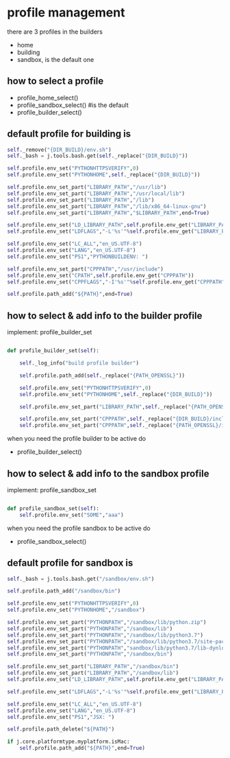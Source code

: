 # profile management

there are 3 profiles in the builders

- home
- building 
- sandbox, is the default one

## how to select a profile

- profile_home_select()  
- profile_sandbox_select() #is the default
- profile_builder_select()

## default profile for building is

```python
self._remove("{DIR_BUILD}/env.sh")
self._bash = j.tools.bash.get(self._replace("{DIR_BUILD}"))

self.profile.env_set("PYTHONHTTPSVERIFY",0)
self.profile.env_set("PYTHONHOME",self._replace("{DIR_BUILD}"))

self.profile.env_set_part("LIBRARY_PATH","/usr/lib")
self.profile.env_set_part("LIBRARY_PATH","/usr/local/lib")
self.profile.env_set_part("LIBRARY_PATH","/lib")
self.profile.env_set_part("LIBRARY_PATH","/lib/x86_64-linux-gnu")
self.profile.env_set_part("LIBRARY_PATH","$LIBRARY_PATH",end=True)

self.profile.env_set("LD_LIBRARY_PATH",self.profile.env_get("LIBRARY_PATH")) #makes copy
self.profile.env_set("LDFLAGS","-L'%s'"%self.profile.env_get("LIBRARY_PATH"))

self.profile.env_set("LC_ALL","en_US.UTF-8")
self.profile.env_set("LANG","en_US.UTF-8")
self.profile.env_set("PS1","PYTHONBUILDENV: ")

self.profile.env_set_part("CPPPATH","/usr/include")
self.profile.env_set("CPATH",self.profile.env_get("CPPPATH"))
self.profile.env_set("CPPFLAGS","-I'%s'"%self.profile.env_get("CPPPATH"))

self.profile.path_add("${PATH}",end=True)
```

## how to select & add info to the builder profile

implement: profile_builder_set

```python

def profile_builder_set(self):

    self._log_info("build profile builder")

    self.profile.path_add(self._replace("{PATH_OPENSSL}"))

    self.profile.env_set("PYTHONHTTPSVERIFY",0)
    self.profile.env_set("PYTHONHOME",self._replace("{DIR_BUILD}"))

    self.profile.env_set_part("LIBRARY_PATH",self._replace("{PATH_OPENSSL}/lib"),end=True)

    self.profile.env_set_part("CPPPATH",self._replace("{DIR_BUILD}/include/python3.7m"))
    self.profile.env_set_part("CPPPATH",self._replace("{PATH_OPENSSL}/include"))

```

when you need the profile builder to be active do

- profile_builder_select()

## how to select & add info to the sandbox profile

implement: profile_sandbox_set

```python

def profile_sandbox_set(self):
    self.profile.env_set("SOME","aaa")

```

when you need the profile sandbox to be active do

- profile_sandbox_select()

## default profile for sandbox is

```python
self._bash = j.tools.bash.get("/sandbox/env.sh")

self.profile.path_add("/sandbox/bin")

self.profile.env_set("PYTHONHTTPSVERIFY",0)
self.profile.env_set("PYTHONHOME","/sandbox")

self.profile.env_set_part("PYTHONPATH","/sandbox/lib/python.zip")
self.profile.env_set_part("PYTHONPATH","/sandbox/lib")
self.profile.env_set_part("PYTHONPATH","/sandbox/lib/python3.7")
self.profile.env_set_part("PYTHONPATH","/sandbox/lib/python3.7/site-packages")
self.profile.env_set_part("PYTHONPATH","sandbox/lib/python3.7/lib-dynload")
self.profile.env_set_part("PYTHONPATH","/sandbox/bin")

self.profile.env_set_part("LIBRARY_PATH","/sandbox/bin")
self.profile.env_set_part("LIBRARY_PATH","/sandbox/lib")
self.profile.env_set("LD_LIBRARY_PATH",self.profile.env_get("LIBRARY_PATH")) #makes copy

self.profile.env_set("LDFLAGS","-L'%s'"%self.profile.env_get("LIBRARY_PATH"))

self.profile.env_set("LC_ALL","en_US.UTF-8")
self.profile.env_set("LANG","en_US.UTF-8")
self.profile.env_set("PS1","JSX: ")

self.profile.path_delete("${PATH}")

if j.core.platformtype.myplatform.isMac:
    self.profile.path_add("${PATH}",end=True)
```